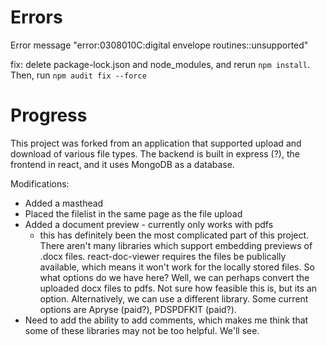# Errors
Error message "error:0308010C:digital envelope routines::unsupported"

fix: delete package-lock.json and node_modules, and rerun `npm install`. Then, run `npm audit fix --force`


# Progress
This project was forked from an application that supported upload and download of various file types.
The backend is built in express (?), the frontend in react, and it uses MongoDB as a database. 

Modifications:
- Added a masthead
- Placed the filelist in the same page as the file upload
- Added a document preview - currently only works with pdfs
    - this has definitely been the most complicated part of this project. There aren't many libraries which support 
      embedding previews of .docx files. react-doc-viewer requires the files be publically available, which means
      it won't work for the locally stored files. So what options do we have here? Well, we can perhaps convert 
      the uploaded docx files to pdfs. Not sure how feasible this is, but its an option. Alternatively, we can use a different library. Some current options are Apryse (paid?), PDSPDFKIT (paid?).
- Need to add the ability to add comments, which makes me think that some of these libraries may not be too helpful. We'll see.